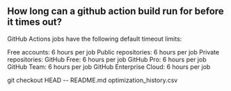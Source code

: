 ## How long can a github action build run for before it times out?

GitHub Actions jobs have the following default timeout limits:

Free accounts: 6 hours per job
Public repositories: 6 hours per job
Private repositories:
GitHub Free: 6 hours per job
GitHub Pro: 6 hours per job
GitHub Team: 6 hours per job
GitHub Enterprise Cloud: 6 hours per job

git checkout HEAD -- README.md optimization_history.csv